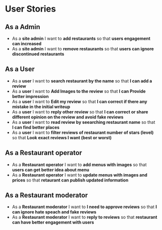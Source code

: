 # User Stories

## As a Admin

- As a **site admin** I want to **add restaurants** so that **users engagement can increased**
- As a **site admin** I want to **remove restaurants** so that **users can ignore discontinued restaurants**

## As a User

- As a **user** I want to **search restaurant by the name** so that **I can add a review**
- As a **user** I want to **Add Images to the review** so that **I can Provide better impression**
- As a **user** I want to **Edit my review** so that **I can correct if there any mistake in the initial writeup**
- As a **user** I want to **reply other review** so that **I can correct or share different opinion on the review and avoid fake reviews**
- As a **user** I want to **read review by seearching restaurant name** so that **I can find better places**
- As a **user** I want to **filter reviews of restaurant number of stars (level)** so that **Look exact reviews I want (best or worst)**

## As a Restaurant operator

- As a **Restaurant operator** I want to **add menus with images** so that **users can get better idea about menu**
- As a **Restaurant operator** I want to **update menus with images and prices** so that **retaurant can publish updated information**

## As a Restaurant moderator

- As a **Restaurant moderator** I want to **I need to approve reviews** so that **I can ignore hate speach and fake reviews**
- As a **Restaurant moderator** I want to **reply to reviews** so that **restaurant can have better engagement with users**
